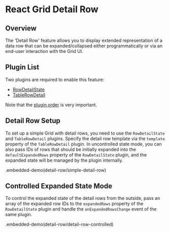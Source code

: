 # React Grid Detail Row

## Overview

The 'Detail Row' feature allows you to display extended representation of a data row that can be expanded/collapsed either programmatically or via an end-user interaction with the Grid UI.

## Plugin List

Two plugins are required to enable this feature:
- [RowDetailState](../reference/row-detail-state.md)
- [TableRowDetail](../reference/table-row-detail.md)

Note that the [plugin order](../README.md#plugin-order) is very important.

## Detail Row Setup

To set up a simple Grid with detail rows, you need to use the `RowDetailState` and `TableRowDetail` plugins. Specify the detail row template via the `template` property of the `TableRowDetail` plugin. In uncontrolled state mode, you can also pass IDs of rows that should be initially expanded into the `defaultExpandedRows` property of the `RowDetailState` plugin, and the expanded state will be managed by the plugin internally.

.embedded-demo(detail-row/simple-detail-row)

## Controlled Expanded State Mode

To control the expanded state of the detail rows from the outside, pass an array of the expanded row IDs to the `expandedRows` property of the `RowDetailState` plugin and handle the `onExpandedRowsChange` event of the same plugin.

.embedded-demo(detail-row/detail-row-controlled)
